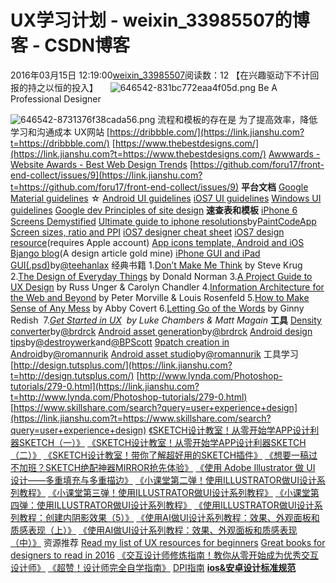 # UX学习计划 - weixin_33985507的博客 - CSDN博客
2016年03月15日 12:19:00[weixin_33985507](https://me.csdn.net/weixin_33985507)阅读数：12
【在兴趣驱动下不计回报的持之以恒的投入】    
![646542-831bc772eaa4f05d.png](https://upload-images.jianshu.io/upload_images/646542-831bc772eaa4f05d.png)
Be A Professional Designer

![646542-8731376f38cada56.png](https://upload-images.jianshu.io/upload_images/646542-8731376f38cada56.png)
流程和模板的存在是 为了提高效率，降低学习和沟通成本
UX网站
[https://dribbble.com/](https://link.jianshu.com?t=https://dribbble.com/)
[https://www.thebestdesigns.com/](https://link.jianshu.com?t=https://www.thebestdesigns.com/)
[Awwwards - Website Awards - Best Web Design Trends](https://link.jianshu.com?t=http://www.awwwards.com/)
[https://github.com/foru17/front-end-collect/issues/9](https://link.jianshu.com?t=https://github.com/foru17/front-end-collect/issues/9)
**平台文档**
[Google Material guidelines](https://link.jianshu.com?t=http://www.apkbus.com/design/) ☆
[Android UI guidelines](https://link.jianshu.com?t=https://developer.android.com/design/index.html)
[iOS7 UI guidelines](https://link.jianshu.com?t=https://developer.apple.com/library/ios/documentation/userexperience/conceptual/MobileHIG/index.html)
[Windows UI guidelines](https://link.jianshu.com?t=http://msdn.microsoft.com/en-us/library/windows/apps/hh465424.aspx)
[Google dev Principles of site design](https://link.jianshu.com?t=https://developers.google.com/web/fundamentals/principles/)
**速查表和模板**
[iPhone 6 Screens Demystified](https://link.jianshu.com?t=http://www.paintcodeapp.com/news/iphone-6-screens-demystified)
[Ultimate guide to iphone resolutions](https://link.jianshu.com?t=http://www.paintcodeapp.com/news/ultimate-guide-to-iphone-resolutions)by[PaintCodeApp](https://link.jianshu.com?t=http://www.paintcodeapp.com/)
[Screen sizes, ratio and PPI](https://link.jianshu.com?t=http://screensiz.es/phone)
[iOS7 designer cheat sheet](https://link.jianshu.com?t=http://ivomynttinen.com/blog/the-ios-7-design-cheat-sheet/)
[iOS7 design resource](https://link.jianshu.com?t=https://developer.apple.com/library/prerelease/ios/design/index.html)(requires Apple account)
[App icons template, Android and iOS](https://link.jianshu.com?t=http://appicontemplate.com/)
[Bjango blog](https://link.jianshu.com?t=http://bjango.com/articles/)(A design article gold mine)
[iPhone GUI and iPad GUI(.psd)](https://link.jianshu.com?t=http://www.teehanlax.com/tools/ipad/)by[@teehanlax](https://link.jianshu.com?t=https://twitter.com/teehanlax)
经典书籍
1.[Don’t Make Me Think](https://link.jianshu.com?t=http://www.amazon.com/Dont-Make-Think-Revisited-Usability/dp/0321965515/ref=sr_1_1?ie=UTF8&qid=1400966656&sr=8-1&keywords=don%27t+make+me+think+krug) by Steve Krug
2.[The Design of Everyday Things](https://link.jianshu.com?t=http://www.amazon.com/Design-Everyday-Things-Revised-Expanded/dp/0465050654/ref=sr_1_1_ha?s=books&ie=UTF8&qid=1400966700&sr=1-1&keywords=design+of+everyday+things) by Donald Norman
3.[A Project Guide to UX Design](https://link.jianshu.com?t=http://www.amazon.com/Project-Guide-Design-experience-designers/dp/0321815386/ref=sr_1_1?s=books&ie=UTF8&qid=1400966924&sr=1-1&keywords=a+project+guide+to+ux+design) by Russ Unger & Carolyn Chandler
4.[Information Architecture for the Web and Beyond](https://link.jianshu.com?t=http://www.amazon.com/Information-Architecture-For-Web-Beyond/dp/1491911689/ref=dp_ob_title_bk) by Peter Morville & Louis Rosenfeld
5.[How to Make Sense of Any Mess](https://link.jianshu.com?t=http://www.amazon.com/How-Make-Sense-Any-Mess/dp/1500615994) by Abby Covert
6.[Letting Go of the Words](https://link.jianshu.com?t=http://www.amazon.com/Letting-Words-Second-Edition-Technologies/dp/0123859301/ref=dp_ob_title_bk) by Ginny Redish 
7.*[Get Started in UX](https://link.jianshu.com?t=http://uxmastery.com/get-started-in-ux/)  by Luke Chambers & Matt Magain*
**工具**
[Density converter](https://link.jianshu.com?t=http://density.brdrck.me/)by[@brdrck](https://link.jianshu.com?t=https://twitter.com/brdrck)
[Android asset generation](https://link.jianshu.com?t=http://dribbble.com/shots/1237570-Asset-Creation-Process?list=searches)by[@brdrck](https://link.jianshu.com?t=https://twitter.com/brdrck)
[Android design tips](https://link.jianshu.com?t=http://www.androiddesign.tips/)by[@destroywerk](https://link.jianshu.com?t=https://twitter.com/destroywerk)and[@BPScott](https://link.jianshu.com?t=https://twitter.com/BPScott)
[9patch creation in Android](https://link.jianshu.com?t=http://developer.android.com/guide/topics/graphics/2d-graphics.html#nine-patch)by[@romannurik](https://link.jianshu.com?t=https://twitter.com/romannurik)
[Android asset studio](https://link.jianshu.com?t=http://romannurik.github.io/AndroidAssetStudio/index.html)by[@romannurik](https://link.jianshu.com?t=https://twitter.com/romannurik)
工具学习
[http://design.tutsplus.com/](https://link.jianshu.com?t=http://design.tutsplus.com/)
[http://www.lynda.com/Photoshop-tutorials/279-0.html](https://link.jianshu.com?t=http://www.lynda.com/Photoshop-tutorials/279-0.html)
[https://www.skillshare.com/search?query=user+experience+design](https://link.jianshu.com?t=https://www.skillshare.com/search?query=user+experience+design)
[《SKETCH设计教室！从零开始学APP设计利器SKETCH（一）》](https://link.jianshu.com?t=http://www.uisdc.com/sketch-app-design-case)
[《SKETCH设计教室！从零开始学APP设计利器SKETCH（二）》](https://link.jianshu.com?t=http://www.uisdc.com/sketch-app-design-case-2)
[《SKETCH设计教室！带你了解超好用的SKETCH插件》](https://link.jianshu.com?t=http://www.uisdc.com/sketch-useful-plugins)
[《想要一稿过不加班？SKETCH绝配神器MIRROR抢先体验》](https://link.jianshu.com?t=http://www.uisdc.com/sketch-supporting-app-mirror)
[《使用 Adobe Illustrator 做 UI 设计——多重填充与多重描边》](https://link.jianshu.com?t=http://www.uisdc.com/illustrator-ui-design)
[《小课堂第二弹！使用ILLUSTRATOR做UI设计系列教程》](https://link.jianshu.com?t=http://www.uisdc.com/illustrator-ui-design-2)
[《小课堂第三弹！使用ILLUSTRATOR做UI设计系列教程》](https://link.jianshu.com?t=http://www.uisdc.com/illustrator-ui-design-3)
[《小课堂第四弹：使用ILLUSTRATOR做UI设计系列教程》](https://link.jianshu.com?t=http://www.uisdc.com/illustrator-ui-design-4)
[《使用ILLUSTRATOR做UI设计系列教程：创建内阴影效果（5）》](https://link.jianshu.com?t=http://www.uisdc.com/illustrator-ui-design-5)
[《使用AI做UI设计系列教程：效果、外观面板和质感表现（上）》](https://link.jianshu.com?t=http://www.uisdc.com/effect-panel-and-texture-features)
[《使用AI做UI设计系列教程：效果、外观面板和质感表现（中）》](https://link.jianshu.com?t=http://www.uisdc.com/illustrator-ui-design-6)
资源推荐
[Read my list of UX resources for beginners](https://link.jianshu.com?t=https://link.zhihu.com/?target=http%3A//jessicaivins.net/ux-resources-for-beginners/)
[](https://link.jianshu.com?t=https://blog.pttrns.com/great-books-for-designers-to-read-in-2016-d2ebea3763f4#.nokon4vuw)[Great books for designers to read in 2016](https://link.jianshu.com?t=https://link.zhihu.com/?target=https%3A//blog.pttrns.com/great-books-for-designers-to-read-in-2016-d2ebea3763f4%23.u70w825mo)
[《交互设计师修炼指南！教你从零开始成为优秀交互设计师》](https://link.jianshu.com?t=http://www.uisdc.com/interaction-designers-guide)
[《超赞！设计师完全自学指南》](https://link.jianshu.com?t=http://www.uisdc.com/designer-self-study-2)
[DPI指南](https://link.jianshu.com?t=http://www.uisdc.com/designers-guide-to-dpi)
**[ios&安卓设计标准规范](https://link.jianshu.com?t=http://www.ui.cn/detail/33707.html)**

